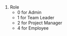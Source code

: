 1. Role 
    - 0 for Admin
    - 1 for Team Leader
    - 2 for Project Manager
    - 4 for Employee

